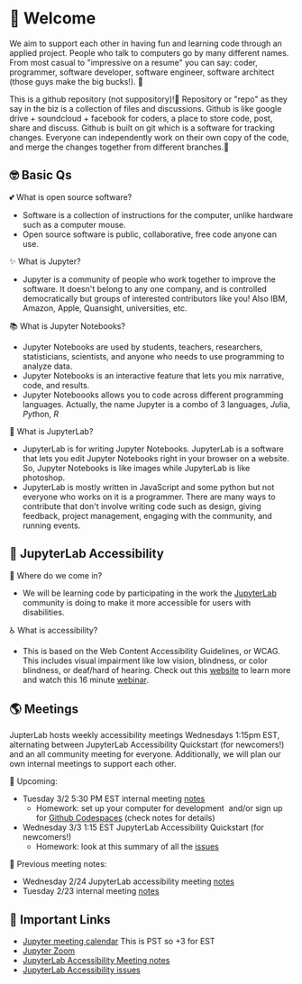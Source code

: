 # 🌱 Welcome

We aim to support each other in having fun and learning code through an applied project. People who talk to computers go by many different names. From most casual to "impressive on a resume" you can say: coder, programmer, software developer, software engineer, software architect (those guys make the big bucks!). 🤑  

This is a github repository (not suppository)!💩 Repository or "repo" as they say in the biz is a collection of files and discussions. Github is like google drive + soundcloud + facebook for coders, a place to store code, post, share and discuss. Github is built on git which is a software for tracking changes. Everyone can independently work on their own copy of the code, and merge the changes together from different branches.🌳  

## 🤓 Basic Qs

💕 What is open source software? 
* Software is a collection of instructions for the computer, unlike hardware such as a computer mouse.
* Open source software is public, collaborative, free code anyone can use.

✨ What is Jupyter?
* Jupyter is a community of people who work together to improve the software. It doesn't belong to any one company, and is controlled democratically but groups of interested contributors like you! Also IBM, Amazon, Apple, Quansight, universities, etc.

📚 What is Jupyter Notebooks?
* Jupyter Notebooks are used by students, teachers, researchers, statisticians, scientists, and anyone who needs to use programming to analyze data.
* Jupyter Notebooks is an interactive feature that lets you mix narrative, code, and results.
* Jupyter Noteboooks allows you to code across different programming languages. Actually, the name Jupyter is a combo of 3 languages, *Ju*lia, *Pyt*hon, *R*

👾 What is JupyterLab?
* JupyterLab is for writing Jupyter Notebooks. JupyterLab is a software that lets you edit Jupyter Notebooks right in your browser on a website. So, Jupyter Notebooks is like images while JupyterLab is like photoshop.
* JupyterLab is mostly written in JavaScript and some python but not everyone who works on it is a programmer. There are many ways to contribute that don't involve writing code such as design, giving feedback, project management, engaging with the community, and running events. 

## 🚀 JupyterLab Accessibility

🤔 Where do we come in?
* We will be learning code by participating in the work the [JupyterLab](https://github.com/jupyterlab/jupyterlab) community is doing to make it more accessible for users with disabilities.

♿️ What is accessibility? 
* This is based on the Web Content Accessibility Guidelines, or WCAG. This includes visual impairment like low vision, blindness, or color blindness, or deaf/hard of hearing. Check out this [website](https://www.a11yproject.com/) to learn more and watch this 16 minute [webinar](https://mawconsultingllc.com/webinars/webinar-intro-to-accessibility/).

## 🌎 Meetings

JupterLab hosts weekly accessibility meetings Wednesdays 1:15pm EST, alternating between JupyterLab Accessibility Quickstart (for newcomers!) and an all community meeting for everyone. Additionally, we will plan our own internal meetings to support each other. 

📅 Upcoming:
* Tuesday 3/2 5:30 PM EST internal meeting [notes](https://github.com/saulshanabrook/jupyterlab-accessibility/discussions/8)
    *   Homework: set up your computer for development  and/or sign up for [Github Codespaces](https://github.com/features/codespaces) (check notes for details)
* Wednesday 3/3 1:15 EST JupyterLab Accessibility Quickstart (for newcomers!)
    *   Homework: look at this summary of all the [issues](https://github.com/jupyterlab/jupyterlab/pull/9399)

📝 Previous meeting notes:
*   Wednesday 2/24 JupyterLab accessibility meeting [notes](https://github.com/jupyterlab/team-compass/issues/98#issuecomment-786314705)
*   Tuesday 2/23 internal meeting [notes](https://github.com/saulshanabrook/jupyterlab-accessibility/discussions/1)

## 🔗 Important Links

*   [Jupyter meeting calendar](https://jupyter.readthedocs.io/en/latest/community/content-community.html#jupyter-community-meetings) This is PST so +3 for EST
*   [Jupyter Zoom](https://zoom.us/my/jovyan?pwd=c0JZTHlNdS9Sek9vdzR3aTJ4SzFTQT09)
*   [JupyterLab Accessibility Meeting notes](https://github.com/jupyterlab/team-compass/issues/98)
*   [JupyterLab Accessibility issues](https://github.com/jupyterlab/jupyterlab/issues?q=is%3Aopen+is%3Aissue+label%3Atag%3AAccessibility)
